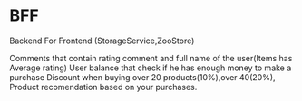 # BFF
Backend For Frontend (StorageService,ZooStore)

Comments that contain rating comment and full name of the user(Items has Average rating)
User balance that check if he has enough money to make a purchase
Discount when buying over 20 products(10%),over 40(20%),
Product recomendation based on your purchases.



